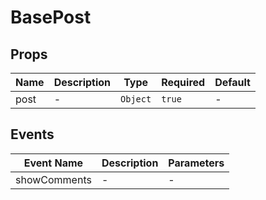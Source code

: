 # BasePost

## Props

<!-- @vuese:BasePost:props:start -->
|Name|Description|Type|Required|Default|
|---|---|---|---|---|
|post|-|`Object`|`true`|-|

<!-- @vuese:BasePost:props:end -->


## Events

<!-- @vuese:BasePost:events:start -->
|Event Name|Description|Parameters|
|---|---|---|
|showComments|-|-|

<!-- @vuese:BasePost:events:end -->


